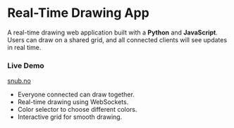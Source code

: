 # Real-Time Drawing App

A real-time drawing web application built with a **Python** and **JavaScript**. Users can draw on a shared grid, and all connected clients will see updates in real time.

### Live Demo

[snub.no](https://snub.no)

- Everyone connected can draw together.
- Real-time drawing using WebSockets.
- Color selector to choose different colors.
- Interactive grid for smooth drawing.
